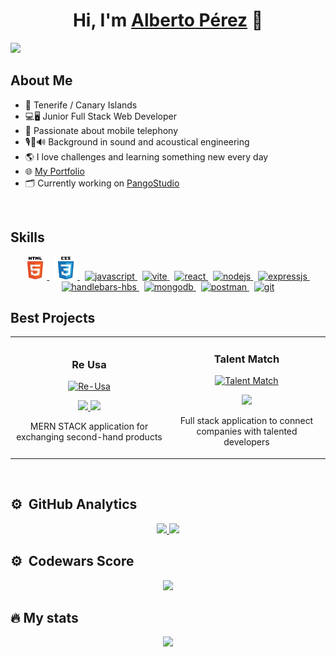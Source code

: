 <div align="center">
<h1 align="center">Hi, I'm <a href="https://alberto-perez-dev.netlify.app/" target="_blank">Alberto Pérez</a> 👋</h1>
</div>
<img src="https://res.cloudinary.com/dacltsvln/image/upload/v1681901652/Captura_de_pantalla_2023-04-19_a_las_11.48.39_twieal.png">

## About Me

- 📍 Tenerife / Canary Islands
- 💻🖥 Junior Full Stack Web Developer
- 📲 Passionate about mobile telephony
- 🎙🎤🔊 Background in sound and acoustical engineering
- 🌎 I love challenges and learning something new every day
- 🌐 <a href="https://alberto-perez-dev.netlify.app/" target="_blank">My Portfolio</a>
- 🗂️ Currently working on <a href="https://pangostudio.com/" target="_blank">PangoStudio</a>
<br>

## Skills 

<div align="center" >
  <p>
    <a href="https://www.w3.org/html/" target="_blank" rel="noreferrer">
      <img
        src="https://raw.githubusercontent.com/devicons/devicon/master/icons/html5/html5-original-wordmark.svg"
        alt="html5"
        width="37"
      />
    </a>
    &nbsp;
    <a href="https://www.w3schools.com/css/" target="_blank" rel="noreferrer">
      <img
        src="https://raw.githubusercontent.com/devicons/devicon/master/icons/css3/css3-original-wordmark.svg"
        alt="css3"
        width="37"
      />
    </a>
    &nbsp;
    <a
      href="https://developer.mozilla.org/en-US/docs/Web/JavaScript"
      target="_blank"
      rel="noreferrer"
    >
      <img
        src="https://upload.wikimedia.org/wikipedia/commons/9/99/Unofficial_JavaScript_logo_2.svg"
        alt="javascript"
        width="30"
      />
    </a>
    &nbsp;
    <a href="https://vitejs.dev/" target="_blank" rel="noreferrer">
      <img
        src="https://upload.wikimedia.org/wikipedia/commons/f/f1/Vitejs-logo.svg"
        alt="vite"
        width="30"
      />
    </a>
    &nbsp;
    <a href="https://reactjs.org/" target="_blank" rel="noreferrer">
      <img
        src="https://upload.wikimedia.org/wikipedia/commons/4/47/React.svg"
        alt="react"
        width="30"
      />
    </a>
    &nbsp;
    <a href="https://nodejs.org" target="_blank" rel="noreferrer">
      <img
        src="https://www.svgrepo.com/show/303266/nodejs-icon-logo.svg"
        alt="nodejs"
        width="30"
      />
    </a>
    &nbsp;
    <a href="https://expressjs.com" target="_blank" rel="noreferrer">
      <img
        src="https://img.icons8.com/officexs/512/express-js.png"
        alt="expressjs"
        width="30"
      />
    </a>
    &nbsp;
       <a href="https://handlebarsjs.com/" target="_blank" rel="noreferrer">
      <img
        src="https://img.icons8.com/office/512/handlebar-mustache.png"
        alt="handlebars-hbs"
        width="30"
      />
    </a>
    &nbsp;
    <a href="https://www.mongodb.com/" target="_blank" rel="noreferrer">
      <img
        src="https://cdn.worldvectorlogo.com/logos/mongodb-icon-1.svg"
        alt="mongodb"
        width="35"
      />
    </a>
    &nbsp;
    <a href="https://www.postman.com/" target="_blank" rel="noreferrer">
      <img
        src="https://www.svgrepo.com/show/354202/postman-icon.svg"
        alt="postman"
        width="32"
      />
    </a>
    &nbsp;
    <a href="https://git-scm.com/" target="_blank" rel="noreferrer">
      <img
        src="https://www.vectorlogo.zone/logos/git-scm/git-scm-icon.svg"
        alt="git"
        width="30"
      />
    </a>
  </p>
</div>

## Best Projects
<table>
  <tr>
  <td width="50%">
    <h3 align="center">Re Usa</h3>
    <div align="center">
      <a href="https://re-usa.netlify.app/" target="_blank">
        <img src="https://res.cloudinary.com/dacltsvln/image/upload/v1681284510/Logo_Re-Usa_x6tfey.png" width="300" alt="Re-Usa">
      </a>
      <p>
        <a href="https://github.com/Apleon89/re-usa-client" target="_blank">
        <img src="https://img.shields.io/badge/FRONTEND-ff9?style=for-the-badge&logo=github&logoColor=black">
        </a>
        <a href="https://github.com/Apleon89/re-usa-server" target="_blank">
        <img src="https://img.shields.io/badge/BACKEND-ff9?style=for-the-badge&logo=github&logoColor=black">
        </a>
      </p>
      <p>MERN STACK application for exchanging second-hand products</p>
    </div>                                                                 
  </td>
                                                                                                           
  <td width="50%">
    <h3 align="center">Talent Match</h3>
    <div align="center">                                       
      <a href="https://talentmatch.cyclic.app/" target="_blank">
        <img src="https://res.cloudinary.com/dacltsvln/image/upload/v1681284600/logoTalentMatch_nxreo4.png" width="300" alt="Talent Match"></a>
      <p>
        <a href="https://github.com/jdluis/TalentMatch" target="_blank">
          <img src="https://img.shields.io/badge/CODE-80ffaa?style=for-the-badge&logo=github&logoColor=black">
        </a>
      </p>
      <p>Full stack application to connect companies with talented developers</p>
    </div>                                                             
</table>                                                                                 
</div>
<br>

## ⚙️ &nbsp;GitHub Analytics

<p align="center">
<a href="https://github.com/Apleon89">
  <img height="180em" src="https://github-readme-stats-eight-theta.vercel.app/api?username=Apleon89&show_icons=true&theme=algolia&include_all_commits=true&count_private=true"/>
  <img height="180em" src="https://github-readme-stats-eight-theta.vercel.app/api/top-langs/?username=Apleon89&layout=compact&langs_count=8&theme=algolia"/>
</a>
</p>

## ⚙️ &nbsp;Codewars Score

<p  align='center'><img height='50em' src="https://www.codewars.com/users/Apleon89/badges/large"/></p>
                                                                                              
## :fire: My stats

<div align='center'>                                                                                                
  <img height="180em" src="http://github-readme-streak-stats.herokuapp.com?user=Apleon89&theme=dark&background=000000"/>               
</div>
